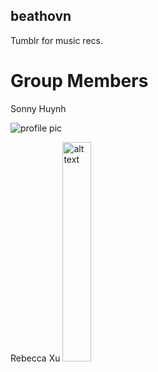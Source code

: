## beathovn

Tumblr for music recs.

# Group Members

Sonny Huynh

![profile pic](https://drive.google.com/file/d/1knNv4EBKaV9-BdWceen-U4h1hpp0aS1D/view?usp=sharing)

Rebecca Xu
<img src="https://drive.google.com/file/d/1wkyrb6pe6oww60eYDM12UJGUglNRluUO/view?usp=sharing" alt="alt text" width=30%> 
